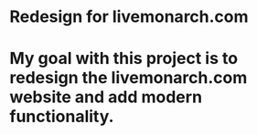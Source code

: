 # Redesign for livemonarch.com
#
# My goal with this project is to redesign the livemonarch.com website and add modern functionality.